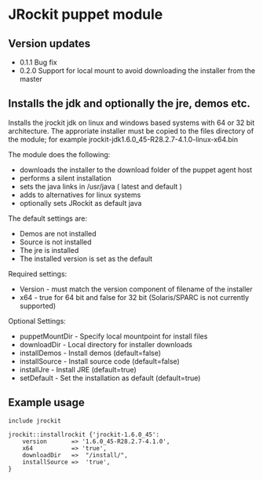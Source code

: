 JRockit puppet module
=====================

Version updates
---------------
- 0.1.1 Bug fix
- 0.2.0 Support for local mount to avoid downloading the installer from the master

Installs the jdk and optionally the jre, demos etc.
---------------------------------------------------

Installs the jrockit jdk on linux and windows based systems with 64 or 32 bit architecture. The approriate installer must be copied to the files directory of the module; for example jrockit-jdk1.6.0_45-R28.2.7-4.1.0-linux-x64.bin

The module does the following:

- downloads the installer to the download folder of the puppet agent host
- performs a silent installation
- sets the java links in /usr/java ( latest and default ) 
- adds to alternatives for linux systems
- optionally sets JRockit as default java

The default settings are:

- Demos are not installed
- Source is not installed
- The jre is installed
- The installed version is set as the default

Required settings:

- Version - must match the version component of filename of the installer
- x64 - true for 64 bit and false for 32 bit (Solaris/SPARC is not currently supported)

Optional Settings:

- puppetMountDir - Specify local mountpoint for install files
- downloadDir    - Local directory for installer downloads
- installDemos   - Install demos (default=false)
- installSource  - Install source code (default=false)
- installJre     - Install JRE (default=true)
- setDefault     - Set the installation as default (default=true)

Example usage
-------------

	include jrockit

	jrockit::installrockit {'jrockit-1.6.0_45':
	    version       => '1.6.0_45-R28.2.7-4.1.0',
	    x64           => 'true',
		downloadDir   =>  "/install/",
		installSource =>  'true',
	}

